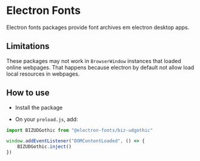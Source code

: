 # Electron Fonts

Electron fonts packages provide font archives em electron desktop apps.

## Limitations

These packages may not work in `BrowserWindow` instances that loaded online webpages. That happens because electron by default not allow load local resources in webpages.

## How to use

* Install the package

* On your `preload.js`, add:

```ts
import BIZUDGothic from "@electron-fonts/biz-udgothic"

window.addEventListener("DOMContentLoaded", () => {
    BIZUDGothic.inject()
})
```